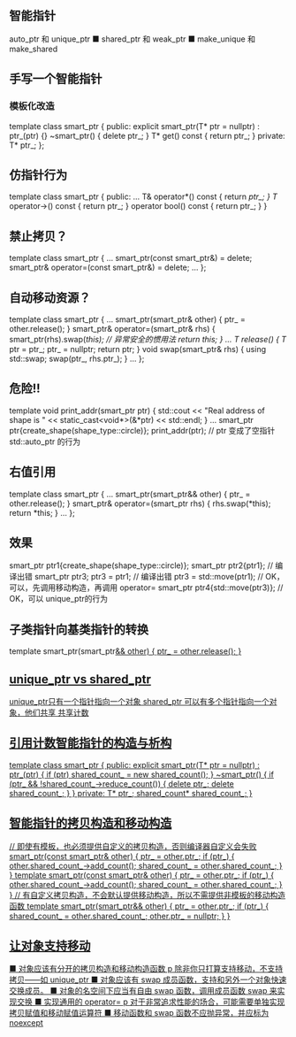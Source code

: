 ## 智能指针
auto_ptr 和 unique_ptr
■ shared_ptr 和 weak_ptr
■ make_unique 和 make_shared

## 手写一个智能指针
### 模板化改造
template <typename T>
class smart_ptr {
public:
explicit smart_ptr(T* ptr = nullptr) : ptr_(ptr) {}
~smart_ptr() { delete ptr_; }
T* get() const { return ptr_; }
private:
T* ptr_;
};

## 仿指针行为
template <typename T>
class smart_ptr {
public:
…
T& operator*() const { return *ptr_; }
T* operator->() const { return ptr_; }
operator bool() const { return ptr_; }
}

## 禁止拷贝？
template <typename T>
class smart_ptr {
…
smart_ptr(const smart_ptr&) = delete;
smart_ptr& operator=(const smart_ptr&) = delete;
…
};
  
##  自动移动资源？
template <typename T>
class smart_ptr {
…
smart_ptr(smart_ptr& other)
{
ptr_ = other.release();
}
smart_ptr& operator=(smart_ptr& rhs)
{
smart_ptr(rhs).swap(*this); // 异常安全的惯用法
return *this;
}
…
T* release()
{
T* ptr = ptr_;
ptr_ = nullptr;
return ptr;
}
void swap(smart_ptr& rhs)
{
using std::swap;
swap(ptr_, rhs.ptr_);
}
…
};
  
##  危险!!
template <typename T>
void print_addr(smart_ptr<T> ptr)
{
std::cout << "Real address of shape is " << static_cast<void*>(&*ptr)
<< std::endl;
}
…
smart_ptr<shape> ptr{create_shape(shape_type::circle)};
print_addr(ptr);
// ptr 变成了空指针
std::auto_ptr 的行为
  
 ## 右值引用
  template <typename T>
class smart_ptr {
…
smart_ptr(smart_ptr&& other)
{
ptr_ = other.release();
}
smart_ptr& operator=(smart_ptr rhs)
{
rhs.swap(*this);
return *this;
}
…
};
  ## 效果
  smart_ptr<shape> ptr1{create_shape(shape_type::circle)};
smart_ptr<shape> ptr2{ptr1}; // 编译出错
smart_ptr<shape> ptr3;
ptr3 = ptr1; // 编译出错
ptr3 = std::move(ptr1); // OK，可以，先调用移动构造，再调用 operator=
smart_ptr<shape> ptr4{std::move(ptr3)}; // OK，可以
unique_ptr的行为
  
  ## 子类指针向基类指针的转换
  template <typename U>
smart_ptr(smart_ptr<U>&& other)
{
ptr_ = other.release();
}
  
  ## unique_ptr vs shared_ptr
 unique_ptr只有一个指针指向一个对象
  shared_ptr 可以有多个指针指向一个对象，他们共享 共享计数
  
  ## 引用计数智能指针的构造与析构
  template <typename T>
class smart_ptr {
public:
explicit smart_ptr(T* ptr = nullptr) : ptr_(ptr)
{
if (ptr) shared_count_ = new shared_count();
}
~smart_ptr()
{
if (ptr_ && !shared_count_->reduce_count()) {
delete ptr_;
delete shared_count_;
}
}
private:
T* ptr_;
shared_count* shared_count_;
}
  
  ## 智能指针的拷贝构造和移动构造
  // 即使有模板，也必须提供自定义的拷贝构造，否则编译器自定义会失败
  smart_ptr(const smart_ptr& other)
{
ptr_ = other.ptr_;
if (ptr_) {
other.shared_count_->add_count();
shared_count_ = other.shared_count_;
}
}
template <typename U>
smart_ptr(const smart_ptr<U>& other)
{
ptr_ = other.ptr_;
if (ptr_) {
other.shared_count_->add_count();
shared_count_ = other.shared_count_;
}
}
  // 有自定义拷贝构造，不会默认提供移动构造，所以不需提供非模板的移动构造函数
template <typename U>
smart_ptr(smart_ptr<U>&& other)
{
ptr_ = other.ptr_;
if (ptr_) {
shared_count_ = other.shared_count_;
other.ptr_ = nullptr;
}
}
  
  ## 让对象支持移动
  ■ 对象应该有分开的拷贝构造和移动构造函数
p 除非你只打算支持移动，不支持拷贝——如 unique_ptr
■ 对象应该有 swap 成员函数，支持和另外一个对象快速交换成员。
■ 对象的名空间下应当有自由 swap 函数，调用成员函数 swap 来实现交换
■ 实现通用的 operator=
p 对于非常追求性能的场合，可能需要单独实现拷贝赋值和移动赋值运算符
■ 移动函数和 swap 函数不应抛异常，并应标为 noexcept
